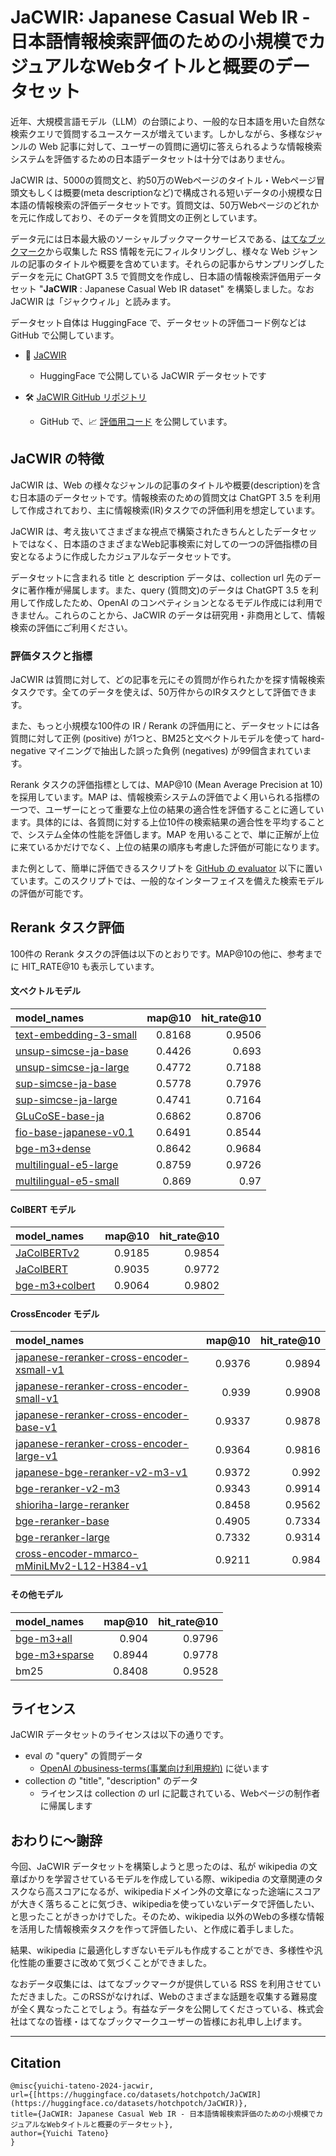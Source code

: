 
# JaCWIR: Japanese Casual Web IR - 日本語情報検索評価のための小規模でカジュアルなWebタイトルと概要のデータセット

近年、大規模言語モデル（LLM）の台頭により、一般的な日本語を用いた自然な検索クエリで質問するユースケースが増えています。しかしながら、多様なジャンルの Web 記事に対して、ユーザーの質問に適切に答えられるような情報検索システムを評価するための日本語データセットは十分ではありません。

JaCWIR は、5000の質問文と、約50万のWebページのタイトル・Webページ冒頭文もしくは概要(meta descriptionなど)で構成される短いデータの小規模な日本語の情報検索の評価データセットです。質問文は、50万Webページのどれかを元に作成しており、そのデータを質問文の正例としています。

データ元には日本最大級のソーシャルブックマークサービスである、[はてなブックマーク](https://b.hatena.ne.jp/)から収集した RSS 情報を元にフィルタリングし、様々な Web ジャンルの記事のタイトルや概要を含めています。それらの記事からサンプリングしたデータを元に ChatGPT 3.5 で質問文を作成し、日本語の情報検索評価用データセット "**JaCWIR** : Japanese Casual Web IR dataset" を構築しました。なお JaCWIR は「ジャクウィル」と読みます。

データセット自体は HuggingFace で、データセットの評価コード例などは GitHub で公開しています。

- 🤗 [JaCWIR](https://huggingface.co/datasets/hotchpotch/JaCWIR)
  - HuggingFace で公開している JaCWIR データセットです

- 🛠️ [JaCWIR GitHub リポジトリ](https://github.com/hotchpotch/JaCWIR/)
  - GitHub で、📈 [評価用コード](https://github.com/hotchpotch/JaCWIR/tree/main/evaluator) を公開しています。

## JaCWIR の特徴

JaCWIR は、Web の様々なジャンルの記事のタイトルや概要(description)を含む日本語のデータセットです。情報検索のための質問文は ChatGPT 3.5 を利用して作成されており、主に情報検索(IR)タスクでの評価利用を想定しています。

JaCWIR は、考え抜いてさまざまな視点で構築されたきちんとしたデータセットではなく、日本語のさまざまなWeb記事検索に対しての一つの評価指標の目安となるように作成したカジュアルなデータセットです。

データセットに含まれる title と description データは、collection url 先のデータに著作権が帰属します。また、query (質問文)のデータは ChatGPT 3.5 を利用して作成したため、OpenAI のコンペティションとなるモデル作成には利用できません。これらのことから、JaCWIR のデータは研究用・非商用として、情報検索の評価にご利用ください。

### 評価タスクと指標

JaCWIR は質問に対して、どの記事を元にその質問が作られたかを探す情報検索タスクです。全てのデータを使えば、50万件からのIRタスクとして評価できます。

また、もっと小規模な100件の IR / Rerank の評価用にと、データセットには各質問に対して正例 (positive) が1つと、BM25と文ベクトルモデルを使って hard-negative マイニングで抽出した誤った負例 (negatives) が99個含まれています。

Rerank タスクの評価指標としては、MAP@10 (Mean Average Precision at 10) を採用しています。MAP は、情報検索システムの評価でよく用いられる指標の一つで、ユーザーにとって重要な上位の結果の適合性を評価することに適しています。具体的には、各質問に対する上位10件の検索結果の適合性を平均することで、システム全体の性能を評価します。MAP を用いることで、単に正解が上位に来ているかだけでなく、上位の結果の順序も考慮した評価が可能になります。

また例として、簡単に評価できるスクリプトを [GitHub の evaluator]([https://github.com/hotchpotch/JaCWIR/tree/main/evaluator](https://github.com/hotchpotch/JaCWIR/tree/main/evaluator)) 以下に置いています。このスクリプトでは、一般的なインターフェイスを備えた検索モデルの評価が可能です。

## Rerank タスク評価

100件の Rerank タスクの評価は以下のとおりです。MAP@10の他に、参考までに HIT_RATE@10 も表示しています。

#### 文ベクトルモデル

| model_names                                                                     | map@10 | hit_rate@10 |
| :------------------------------------------------------------------------------ | -----: | ----------: |
| [text-embedding-3-small](https://platform.openai.com/docs/guides/embeddings)    | 0.8168 |      0.9506 |
| [unsup-simcse-ja-base](https://huggingface.co/cl-nagoya/unsup-simcse-ja-base)   | 0.4426 |       0.693 |
| [unsup-simcse-ja-large](https://huggingface.co/cl-nagoya/unsup-simcse-ja-large) | 0.4772 |      0.7188 |
| [sup-simcse-ja-base](https://huggingface.co/cl-nagoya/sup-simcse-ja-base)       | 0.5778 |      0.7976 |
| [sup-simcse-ja-large](https://huggingface.co/cl-nagoya/sup-simcse-ja-large)     | 0.4741 |      0.7164 |
| [GLuCoSE-base-ja](https://huggingface.co/pkshatech/GLuCoSE-base-ja)             | 0.6862 |      0.8706 |
| [fio-base-japanese-v0.1](https://huggingface.co/bclavie/fio-base-japanese-v0.1) | 0.6491 |      0.8544 |
| [bge-m3+dense](https://huggingface.co/BAAI/bge-m3)                              | 0.8642 |      0.9684 |
| [multilingual-e5-large](https://huggingface.co/intfloat/multilingual-e5-large)  | 0.8759 |      0.9726 |
| [multilingual-e5-small](https://huggingface.co/intfloat/multilingual-e5-small)  |  0.869 |        0.97 |

#### ColBERT モデル

| model_names                                               | map@10 | hit_rate@10 |
| :-------------------------------------------------------- | -----: | ----------: |
| [JaColBERTv2](https://huggingface.co/bclavie/JaColBERTv2) | 0.9185 |      0.9854 |
| [JaColBERT](https://huggingface.co/bclavie/JaColBERT)     | 0.9035 |      0.9772 |
| [bge-m3+colbert](https://huggingface.co/BAAI/bge-m3)      | 0.9064 |      0.9802 |

#### CrossEncoder モデル

| model_names                                                                                                              | map@10 | hit_rate@10 |
| :----------------------------------------------------------------------------------------------------------------------- | -----: | ----------: |
| [japanese-reranker-cross-encoder-xsmall-v1](https://huggingface.co/hotchpotch/japanese-reranker-cross-encoder-xsmall-v1) | 0.9376 |      0.9894 |
| [japanese-reranker-cross-encoder-small-v1](https://huggingface.co/hotchpotch/japanese-reranker-cross-encoder-small-v1)   |  0.939 |      0.9908 |
| [japanese-reranker-cross-encoder-base-v1](https://huggingface.co/hotchpotch/japanese-reranker-cross-encoder-base-v1)     | 0.9337 |      0.9878 |
| [japanese-reranker-cross-encoder-large-v1](https://huggingface.co/hotchpotch/japanese-reranker-cross-encoder-large-v1)   | 0.9364 |      0.9816 |
| [japanese-bge-reranker-v2-m3-v1](https://huggingface.co/hotchpotch/japanese-bge-reranker-v2-m3-v1)                       | 0.9372 |       0.992 |
| [bge-reranker-v2-m3](https://huggingface.co/BAAI/bge-reranker-v2-m3)                                                     | 0.9343 |      0.9914 |
| [shioriha-large-reranker](https://huggingface.co/cl-nagoya/shioriha-large-reranker)                                      | 0.8458 |      0.9562 |
| [bge-reranker-base](https://huggingface.co/BAAI/bge-reranker-base)                                                       | 0.4905 |      0.7334 |
| [bge-reranker-large](https://huggingface.co/BAAI/bge-reranker-large)                                                     | 0.7332 |      0.9314 |
| [cross-encoder-mmarco-mMiniLMv2-L12-H384-v1](https://huggingface.co/corrius/cross-encoder-mmarco-mMiniLMv2-L12-H384-v1)  | 0.9211 |       0.984 |

#### その他モデル

| model_names                                         | map@10 | hit_rate@10 |
| :-------------------------------------------------- | -----: | ----------: |
| [bge-m3+all](https://huggingface.co/BAAI/bge-m3)    |  0.904 |      0.9796 |
| [bge-m3+sparse](https://huggingface.co/BAAI/bge-m3) | 0.8944 |      0.9778 |
| bm25                                                | 0.8408 |      0.9528 |

## ライセンス

JaCWIR データセットのライセンスは以下の通りです。

- eval の "query" の質問データ
	- [OpenAI のbusiness-terms(事業向け利用規約)]([https://openai.com/policies/business-terms](https://openai.com/policies/business-terms)) に従います
- collection の "title", "description" のデータ
	- ライセンスは collection の url に記載されている、Webページの制作者に帰属します

## おわりに〜謝辞

今回、JaCWIR データセットを構築しようと思ったのは、私が wikipedia の文章ばかりを学習させているモデルを作成している際、wikipedia の文章関連のタスクなら高スコアになるが、wikipediaドメイン外の文章になった途端にスコアが大きく落ちることに気づき、wikipediaを使っていないデータで評価したい、と思ったことがきっかけでした。そのため、wikipedia 以外のWebの多様な情報を活用した情報検索タスクを作って評価したい、と作成に着手しました。

結果、wikipedia に最適化しすぎないモデルも作成することができ、多様性や汎化性能の重要さに改めて気づくことができました。

なおデータ収集には、はてなブックマークが提供している RSS を利用させていただきました。このRSSがなければ、Webのさまざまな話題を収集する難易度が全く異なったことでしょう。有益なデータを公開してくださっている、株式会社はてなの皆様・はてなブックマークユーザーの皆様にお礼申し上げます。

---

## Citation

```
@misc{yuichi-tateno-2024-jacwir,
url={[https://huggingface.co/datasets/hotchpotch/JaCWIR](https://huggingface.co/datasets/hotchpotch/JaCWIR)},
title={JaCWIR: Japanese Casual Web IR - 日本語情報検索評価のための小規模でカジュアルなWebタイトルと概要のデータセット},
author={Yuichi Tateno}
}
```


